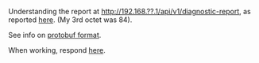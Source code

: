 Understanding the report at http://192.168.??.1/api/v1/diagnostic-report,
as reported [here](https://www.reddit.com/r/GoogleWiFi/comments/8sv3e4/adding_googles_ipv6_addresses_seems_to_help_with/). (My 3rd octet was 84).

See info on [protobuf format](https://developers.google.com/protocol-buffers/docs/encoding).

When working, respond [here](https://www.reddit.com/r/GoogleWiFi/comments/ixrgfx/how_to_understand_the_google_wifi_diagnostics/).
